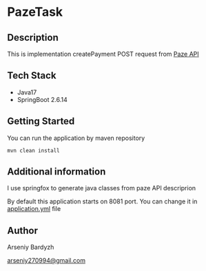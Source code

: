 # PazeTask

## Description
This is implementation createPayment POST request from [Paze API](https://app.paze.eu/docs/#tag/Payment/operation/createPayment)

## Tech Stack
* Java17
* SpringBoot 2.6.14

## Getting Started
You can run the application by maven repository 
    
    mvn clean install
    
## Additional information
I use springfox to generate java classes from paze API descriprion

By default this application starts on 8081 port. You can change it in [application.yml](src/main/resources/application.yml) file
## Author
Arseniy Bardyzh

arseniy270994@gmail.com
